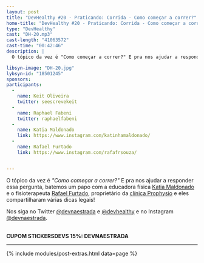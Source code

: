 ```yaml
---
layout: post
title: "DevHealthy #20 - Praticando: Corrida - Como começar a correr?"
home-title: "DevHealthy #20 - Praticando: Corrida - Como começar a correr?"
type: "DevHealthy"
cast: "DH-20.mp3"
cast-length: "41063572"
cast-time: "00:42:46"
description: |
  O tópico da vez é "Como começar a correr?" E pra nos ajudar a responder essa pergunta, batemos um papo com a educadora física Katia Maldonado e o fisioterapeuta Rafael Furtado, proprietário da clínica Prophysio e eles compartilharam várias dicas legais!

libsyn-image: "DH-20.jpg"
lybsyn-id: "18501245"
sponsors:
participants:
  -
    name: Keit Oliveira
    twitter: seescrevekeit
  -
    name: Raphael Fabeni
    twitter: raphaelfabeni
  -
    name: Katia Maldonado
    link: https://www.instagram.com/katinhamaldonado/
  -
    name: Rafael Furtado
    link: https://www.instagram.com/rafafrsouza/


---
```


  O tópico da vez é _"Como começar a correr?"_ E pra nos ajudar a responder essa pergunta, batemos um papo com a educadora física [Katia Maldonado](https://www.instagram.com/katinhamaldonado/) e o fisioterapeuta [Rafael Furtado](https://www.instagram.com/rafafrsouza/), proprietário da [clínica Prophysio](https://www.instagram.com/clinicaprophysio/) e eles compartilharam várias dicas legais!

  Nos siga no Twitter [@devnaestrada](https://twitter.com/devnaestrada) e [@devhealthy](https://twitter.com/devhealthy) e no Instagram [@devnaestrada](https://www.instagram.com/devnaestrada/).

<br /><strong>CUPOM STICKERSDEVS 15%: DEVNAESTRADA</strong>

---

{% include modules/post-extras.html data=page %}
